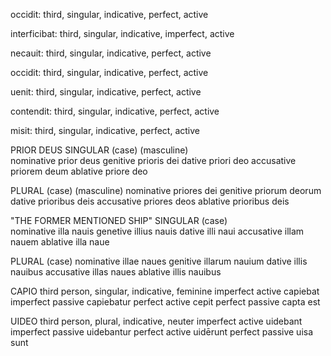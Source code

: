 occidit: third, singular, indicative, perfect, active

interficibat: third, singular, indicative, imperfect, active

necauit: third, singular, indicative, perfect, active

occidit: third, singular, indicative, perfect, active

uenit: third, singular, indicative, perfect, active

contendit: third, singular, indicative, perfect, active

misit: third, singular, indicative, perfect, active



PRIOR DEUS
SINGULAR
(case)           (masculine)     
nominative       prior deus
genitive         prioris dei
dative           priori deo
accusative       priorem deum
ablative         priore deo

PLURAL
(case)           (masculine)
nominative       priores dei
genitive         priorum deorum
dative           prioribus deis
accusative       priores deos
ablative         prioribus deis



"THE FORMER MENTIONED SHIP"
SINGULAR 
(case)         
nominative       illa nauis
genetive         illius nauis
dative           illi naui
accusative       illam nauem
ablative         illa naue

PLURAL
(case)
nominative       illae naues
genitive         illarum nauium
dative           illis nauibus
accusative       illas naues
ablative         illis nauibus



CAPIO 
third person, singular, indicative, feminine
imperfect active      capiebat
imperfect passive     capiebatur
perfect active        cepit 
perfect passive       capta est



UIDEO 
third person, plural, indicative, neuter
imperfect active      uidebant
imperfect passive     uidebantur
perfect active        uidērunt
perfect passive       uisa sunt




